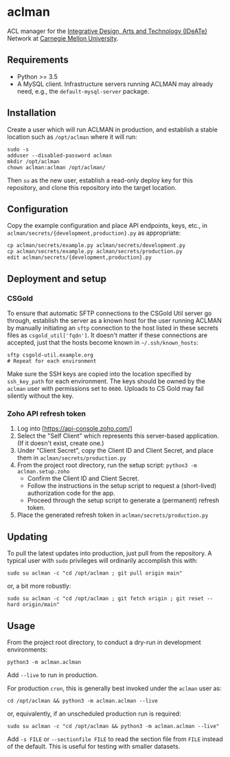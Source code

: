 # aclman

ACL manager for
the [Integrative Design, Arts and Technology (IDeATe)](https://ideate.cmu.edu/) Network
at [Carnegie Mellon University](https://www.cmu.edu/).

## Requirements

* Python >= 3.5
* A MySQL client.  Infrastructure servers running ACLMAN may already need,
  e.g., the `default-mysql-server` package.

## Installation

Create a user which will run ACLMAN in production, and establish a stable
location such as `/opt/aclman` where it will run:
```
sudo -s
adduser --disabled-password aclman
mkdir /opt/aclman
chown aclman:aclman /opt/aclman/
```

Then `su` as the new user, establish a read-only deploy key for this
repository, and clone this repository into the target location.

## Configuration

Copy the example configuration and place API endpoints, keys, etc., in
`aclman/secrets/{development,production}.py` as appropriate:
```
cp aclman/secrets/example.py aclman/secrets/development.py
cp aclman/secrets/example.py aclman/secrets/production.py
edit aclman/secrets/{development,production}.py
```

## Deployment and setup

### CSGold
To ensure that automatic SFTP connections to the CSGold Util server go through,
establish the server as a known host for the user running ACLMAN
by manually initiating an `sftp` connection to
the host listed in these secrets files as `csgold_util['fqdn']`.
It doesn't matter if these connections are accepted,
just that the hosts become known in `~/.ssh/known_hosts`:
```
sftp csgold-util.example.org
# Repeat for each environment
```

Make sure the SSH keys are copied into the location specified by `ssh_key_path`
for each environment.  The keys should be owned by the `aclman` user with
permissions set to `0600`.  Uploads to CS Gold may fail silently without the
key.

### Zoho API refresh token
1. Log into [https://api-console.zoho.com/]
2. Select the "Self Client" which represents this server-based application.
   (If it doesn't exist, create one.)
3. Under "Client Secret", copy the Client ID and Client Secret, and place them
   in `aclman/secrets/production.py`
4. From the project root directory, run the setup script:
   `python3 -m aclman.setup.zoho`
    - Confirm the Client ID and Client Secret.
    - Follow the instructions in the setup script to request a (short-lived)
      authorization code for the app.
    - Proceed through the setup script to generate a (permanent) refresh token.
5. Place the generated refresh token in `aclman/secrets/production.py`

## Updating

To pull the latest updates into production, just pull from the repository.
A typical user with `sudo` privileges will ordinarily accomplish this with:
```
sudo su aclman -c "cd /opt/aclman ; git pull origin main"
```
or, a bit more robustly:
```
sudo su aclman -c "cd /opt/aclman ; git fetch origin ; git reset --hard origin/main"
```

## Usage

From the project root directory, to conduct a dry-run in development
environments:
```
python3 -m aclman.aclman
```

Add `--live` to run in production.

For production `cron`, this is generally best invoked under the `aclman` user as:
```
cd /opt/aclman && python3 -m aclman.aclman --live
```
or, equivalently, if an unscheduled production run is required:
```
sudo su aclman -c "cd /opt/aclman && python3 -m aclman.aclman --live"
```

Add `-s FILE` or `--sectionfile FILE` to read the section file from `FILE`
instead of the default.  This is useful for testing with smaller datasets.
